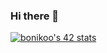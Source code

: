 ### Hi there 👋

[![bonikoo's 42 stats](https://badge.mediaplus.ma/black/bonikoo?1337Badge=off&UM6P=off)](https://github.com/oakoudad/badge42)
